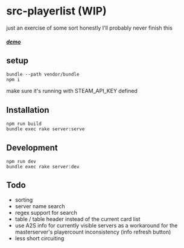 # src-playerlist (WIP)
just an exercise of some sort
honestly I'll probably never finish this
##### [demo](http://src-playerlist.herokuapp.com)
## setup
```
bundle --path vendor/bundle
npm i
```
make sure it's running with STEAM_API_KEY defined

## Installation
```
npm run build
bundle exec rake server:serve
```

## Development
```
npm run dev
bundle exec rake server:dev
```

## Todo
- sorting
- server name search
- regex support for search
- table / table header instead of the current card list
- use A2S info for currently visible servers as a workaround for the masterserver's playercount inconsistency (info refresh button)
- less short circuiting